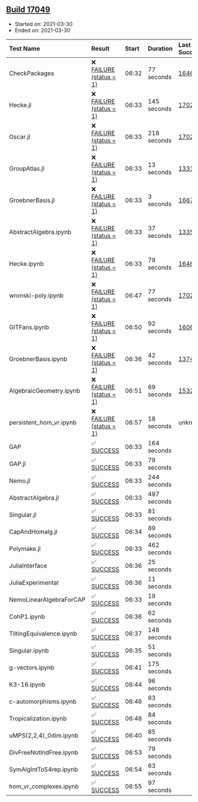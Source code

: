 ## [Build 17049](https://oscarci.mathematik.uni-kl.de/job/oscar/17049/)

* Started on: 2021-03-30
* Ended on: 2021-03-30

| Test Name    | Result | Start | Duration | Last Success | First Failure |
|:-------------|:-------|:------|:---------|:-------------|:--------------|
| CheckPackages | ❌ [FAILURE (status = 1)](https://oscarci.mathematik.uni-kl.de/job/oscar/17049/artifact/logs/build-17049/CheckPackages.log) | 06:32 | 77 seconds | [16463](https://oscarci.mathematik.uni-kl.de/job/oscar/16463/) | [16464](https://oscarci.mathematik.uni-kl.de/job/oscar/16464/) |
| Hecke.jl | ❌ [FAILURE (status = 1)](https://oscarci.mathematik.uni-kl.de/job/oscar/17049/artifact/logs/build-17049/Hecke.jl.log) | 06:33 | 145 seconds | [17022](https://oscarci.mathematik.uni-kl.de/job/oscar/17022/) | [17023](https://oscarci.mathematik.uni-kl.de/job/oscar/17023/) |
| Oscar.jl | ❌ [FAILURE (status = 1)](https://oscarci.mathematik.uni-kl.de/job/oscar/17049/artifact/logs/build-17049/Oscar.jl.log) | 06:33 | 218 seconds | [17022](https://oscarci.mathematik.uni-kl.de/job/oscar/17022/) | [17023](https://oscarci.mathematik.uni-kl.de/job/oscar/17023/) |
| GroupAtlas.jl | ❌ [FAILURE (status = 1)](https://oscarci.mathematik.uni-kl.de/job/oscar/17049/artifact/logs/build-17049/GroupAtlas.jl.log) | 06:33 | 13 seconds | [13311](https://oscarci.mathematik.uni-kl.de/job/oscar/13311/) | [13312](https://oscarci.mathematik.uni-kl.de/job/oscar/13312/) |
| GroebnerBasis.jl | ❌ [FAILURE (status = 1)](https://oscarci.mathematik.uni-kl.de/job/oscar/17049/artifact/logs/build-17049/GroebnerBasis.jl.log) | 06:33 | 3 seconds | [16676](https://oscarci.mathematik.uni-kl.de/job/oscar/16676/) | [16677](https://oscarci.mathematik.uni-kl.de/job/oscar/16677/) |
| AbstractAlgebra.ipynb | ❌ [FAILURE (status = 1)](https://oscarci.mathematik.uni-kl.de/job/oscar/17049/artifact/logs/build-17049/AbstractAlgebra.ipynb.log) | 06:33 | 37 seconds | [13355](https://oscarci.mathematik.uni-kl.de/job/oscar/13355/) | [13356](https://oscarci.mathematik.uni-kl.de/job/oscar/13356/) |
| Hecke.ipynb | ❌ [FAILURE (status = 1)](https://oscarci.mathematik.uni-kl.de/job/oscar/17049/artifact/logs/build-17049/Hecke.ipynb.log) | 06:33 | 79 seconds | [16463](https://oscarci.mathematik.uni-kl.de/job/oscar/16463/) | [16464](https://oscarci.mathematik.uni-kl.de/job/oscar/16464/) |
| wronski-poly.ipynb | ❌ [FAILURE (status = 1)](https://oscarci.mathematik.uni-kl.de/job/oscar/17049/artifact/logs/build-17049/wronski-poly.ipynb.log) | 06:47 | 77 seconds | [17026](https://oscarci.mathematik.uni-kl.de/job/oscar/17026/) | [17027](https://oscarci.mathematik.uni-kl.de/job/oscar/17027/) |
| GITFans.ipynb | ❌ [FAILURE (status = 1)](https://oscarci.mathematik.uni-kl.de/job/oscar/17049/artifact/logs/build-17049/GITFans.ipynb.log) | 06:50 | 92 seconds | [16068](https://oscarci.mathematik.uni-kl.de/job/oscar/16068/) | [16069](https://oscarci.mathematik.uni-kl.de/job/oscar/16069/) |
| GroebnerBasis.ipynb | ❌ [FAILURE (status = 1)](https://oscarci.mathematik.uni-kl.de/job/oscar/17049/artifact/logs/build-17049/GroebnerBasis.ipynb.log) | 06:36 | 42 seconds | [13748](https://oscarci.mathematik.uni-kl.de/job/oscar/13748/) | [13749](https://oscarci.mathematik.uni-kl.de/job/oscar/13749/) |
| AlgebraicGeometry.ipynb | ❌ [FAILURE (status = 1)](https://oscarci.mathematik.uni-kl.de/job/oscar/17049/artifact/logs/build-17049/AlgebraicGeometry.ipynb.log) | 06:51 | 69 seconds | [15322](https://oscarci.mathematik.uni-kl.de/job/oscar/15322/) | [15323](https://oscarci.mathematik.uni-kl.de/job/oscar/15323/) |
| persistent_hom_vr.ipynb | ❌ [FAILURE (status = 1)](https://oscarci.mathematik.uni-kl.de/job/oscar/17049/artifact/logs/build-17049/persistent_hom_vr.ipynb.log) | 06:57 | 18 seconds | unknown | unknown |
| GAP | ✅ [SUCCESS](https://oscarci.mathematik.uni-kl.de/job/oscar/17049/artifact/logs/build-17049/GAP.log) | 06:33 | 164 seconds |  |  |
| GAP.jl | ✅ [SUCCESS](https://oscarci.mathematik.uni-kl.de/job/oscar/17049/artifact/logs/build-17049/GAP.jl.log) | 06:33 | 79 seconds |  |  |
| Nemo.jl | ✅ [SUCCESS](https://oscarci.mathematik.uni-kl.de/job/oscar/17049/artifact/logs/build-17049/Nemo.jl.log) | 06:33 | 244 seconds |  |  |
| AbstractAlgebra.jl | ✅ [SUCCESS](https://oscarci.mathematik.uni-kl.de/job/oscar/17049/artifact/logs/build-17049/AbstractAlgebra.jl.log) | 06:33 | 497 seconds |  |  |
| Singular.jl | ✅ [SUCCESS](https://oscarci.mathematik.uni-kl.de/job/oscar/17049/artifact/logs/build-17049/Singular.jl.log) | 06:33 | 81 seconds |  |  |
| CapAndHomalg.jl | ✅ [SUCCESS](https://oscarci.mathematik.uni-kl.de/job/oscar/17049/artifact/logs/build-17049/CapAndHomalg.jl.log) | 06:34 | 89 seconds |  |  |
| Polymake.jl | ✅ [SUCCESS](https://oscarci.mathematik.uni-kl.de/job/oscar/17049/artifact/logs/build-17049/Polymake.jl.log) | 06:33 | 462 seconds |  |  |
| JuliaInterface | ✅ [SUCCESS](https://oscarci.mathematik.uni-kl.de/job/oscar/17049/artifact/logs/build-17049/JuliaInterface.log) | 06:36 | 25 seconds |  |  |
| JuliaExperimental | ✅ [SUCCESS](https://oscarci.mathematik.uni-kl.de/job/oscar/17049/artifact/logs/build-17049/JuliaExperimental.log) | 06:36 | 11 seconds |  |  |
| NemoLinearAlgebraForCAP | ✅ [SUCCESS](https://oscarci.mathematik.uni-kl.de/job/oscar/17049/artifact/logs/build-17049/NemoLinearAlgebraForCAP.log) | 06:33 | 19 seconds |  |  |
| CohP1.ipynb | ✅ [SUCCESS](https://oscarci.mathematik.uni-kl.de/job/oscar/17049/artifact/logs/build-17049/CohP1.ipynb.log) | 06:36 | 62 seconds |  |  |
| TiltingEquivalence.ipynb | ✅ [SUCCESS](https://oscarci.mathematik.uni-kl.de/job/oscar/17049/artifact/logs/build-17049/TiltingEquivalence.ipynb.log) | 06:37 | 148 seconds |  |  |
| Singular.ipynb | ✅ [SUCCESS](https://oscarci.mathematik.uni-kl.de/job/oscar/17049/artifact/logs/build-17049/Singular.ipynb.log) | 06:35 | 51 seconds |  |  |
| g-vectors.ipynb | ✅ [SUCCESS](https://oscarci.mathematik.uni-kl.de/job/oscar/17049/artifact/logs/build-17049/g-vectors.ipynb.log) | 06:41 | 175 seconds |  |  |
| K3-16.ipynb | ✅ [SUCCESS](https://oscarci.mathematik.uni-kl.de/job/oscar/17049/artifact/logs/build-17049/K3-16.ipynb.log) | 06:44 | 96 seconds |  |  |
| c-automorphisms.ipynb | ✅ [SUCCESS](https://oscarci.mathematik.uni-kl.de/job/oscar/17049/artifact/logs/build-17049/c-automorphisms.ipynb.log) | 06:46 | 83 seconds |  |  |
| Tropicalization.ipynb | ✅ [SUCCESS](https://oscarci.mathematik.uni-kl.de/job/oscar/17049/artifact/logs/build-17049/Tropicalization.ipynb.log) | 06:48 | 84 seconds |  |  |
| uMPS(2,2,4)_0dim.ipynb | ✅ [SUCCESS](https://oscarci.mathematik.uni-kl.de/job/oscar/17049/artifact/logs/build-17049/uMPS-2-2-4-_0dim.ipynb.log) | 06:40 | 85 seconds |  |  |
| DivFreeNotIndFree.ipynb | ✅ [SUCCESS](https://oscarci.mathematik.uni-kl.de/job/oscar/17049/artifact/logs/build-17049/DivFreeNotIndFree.ipynb.log) | 06:53 | 79 seconds |  |  |
| SymAlgIntToS4rep.ipynb | ✅ [SUCCESS](https://oscarci.mathematik.uni-kl.de/job/oscar/17049/artifact/logs/build-17049/SymAlgIntToS4rep.ipynb.log) | 06:54 | 63 seconds |  |  |
| hom_vr_complexes.ipynb | ✅ [SUCCESS](https://oscarci.mathematik.uni-kl.de/job/oscar/17049/artifact/logs/build-17049/hom_vr_complexes.ipynb.log) | 06:55 | 97 seconds |  |  |
